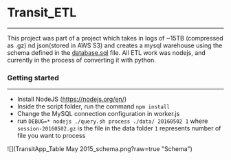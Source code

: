 # Transit_ETL
----

This project was part of a project which takes in logs of ~15TB (compressed as .gz) nd json(stored in AWS S3) and creates a mysql warehouse using the schema defined in the [database.sql](database.sql) file.
All ETL work was nodejs, and currently in the process of converting it with python.

### Getting started
----

- Install NodeJS (https://nodejs.org/en/)
- Inside the script folder, run the command `npm install`
- Change the MySQL connection configuration in worker.js
- run `DEBUG=* nodejs ./query.sh process ./data/ 20160502 1` where `session-20160502.gz` is the file in the data folder `1` represents number of file you want to process


![](TransitApp_Table May 2015_schema.png?raw=true "Schema")
